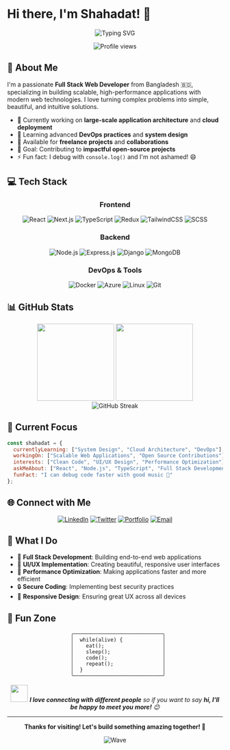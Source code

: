 # Hi there, I'm Shahadat! 👋

<div align="center">
  
  ![Typing SVG](https://readme-typing-svg.herokuapp.com?font=Fira+Code&size=30&duration=3000&pause=1000&color=00D8FF&center=true&vCenter=true&width=500&lines=Full+Stack+Developer;MERN+Stack+Enthusiast;TypeScript+Lover;Problem+Solver)
  
  <img src="https://komarev.com/ghpvc/?username=shahadat-07&label=Profile%20views&color=0e75b6&style=flat" alt="Profile views" />
</div>

## 🚀 About Me

I'm a passionate **Full Stack Web Developer** from Bangladesh 🇧🇩, specializing in building scalable, high-performance applications with modern web technologies. I love turning complex problems into simple, beautiful, and intuitive solutions.

- 🔭 Currently working on **large-scale application architecture** and **cloud deployment**
- 🌱 Learning advanced **DevOps practices** and **system design**
- 💼 Available for **freelance projects** and **collaborations**
- 🎯 Goal: Contributing to **impactful open-source projects**
- ⚡ Fun fact: I debug with `console.log()` and I'm not ashamed! 😄

## 💻 Tech Stack

<div align="center">

### Frontend
![React](https://img.shields.io/badge/React-20232A?style=for-the-badge&logo=react&logoColor=61DAFB)
![Next.js](https://img.shields.io/badge/Next.js-000000?style=for-the-badge&logo=next.js&logoColor=white)
![TypeScript](https://img.shields.io/badge/TypeScript-007ACC?style=for-the-badge&logo=typescript&logoColor=white)
![Redux](https://img.shields.io/badge/Redux-593D88?style=for-the-badge&logo=redux&logoColor=white)
![TailwindCSS](https://img.shields.io/badge/Tailwind_CSS-38B2AC?style=for-the-badge&logo=tailwind-css&logoColor=white)
![SCSS](https://img.shields.io/badge/SCSS-CC6699?style=for-the-badge&logo=sass&logoColor=white)

### Backend
![Node.js](https://img.shields.io/badge/Node.js-43853D?style=for-the-badge&logo=node.js&logoColor=white)
![Express.js](https://img.shields.io/badge/Express.js-404D59?style=for-the-badge&logo=express&logoColor=white)
![Django](https://img.shields.io/badge/Django-092E20?style=for-the-badge&logo=django&logoColor=white)
![MongoDB](https://img.shields.io/badge/MongoDB-4EA94B?style=for-the-badge&logo=mongodb&logoColor=white)

### DevOps & Tools
![Docker](https://img.shields.io/badge/Docker-2496ED?style=for-the-badge&logo=docker&logoColor=white)
![Azure](https://img.shields.io/badge/Microsoft_Azure-0089D0?style=for-the-badge&logo=microsoft-azure&logoColor=white)
![Linux](https://img.shields.io/badge/Linux-FCC624?style=for-the-badge&logo=linux&logoColor=black)
![Git](https://img.shields.io/badge/Git-F05032?style=for-the-badge&logo=git&logoColor=white)

</div>

## 📊 GitHub Stats

<div align="center">
  <img height="180em" src="https://github-readme-stats.vercel.app/api?username=shahadat-07&show_icons=true&theme=tokyonight&include_all_commits=true&count_private=true"/>
  <img height="180em" src="https://github-readme-stats.vercel.app/api/top-langs/?username=shahadat-07&layout=compact&langs_count=8&theme=tokyonight"/>
</div>

<div align="center">
  <img src="https://github-readme-streak-stats.herokuapp.com/?user=shahadat-07&theme=tokyonight" alt="GitHub Streak"/>
</div>

## 🎯 Current Focus

```javascript
const shahadat = {
  currentlyLearning: ["System Design", "Cloud Architecture", "DevOps"],
  workingOn: ["Scalable Web Applications", "Open Source Contributions"],
  interests: ["Clean Code", "UI/UX Design", "Performance Optimization"],
  askMeAbout: ["React", "Node.js", "TypeScript", "Full Stack Development"],
  funFact: "I can debug code faster with good music 🎵"
};
```

## 🌐 Connect with Me

<div align="center">
  
[![LinkedIn](https://img.shields.io/badge/LinkedIn-0077B5?style=for-the-badge&logo=linkedin&logoColor=white)](https://linkedin.com/in/shahadat-hossen-07)
[![Twitter](https://img.shields.io/badge/Twitter-1DA1F2?style=for-the-badge&logo=twitter&logoColor=white)](https://x.com/shahadat_webdev)
[![Portfolio](https://img.shields.io/badge/Portfolio-FF5722?style=for-the-badge&logo=google-chrome&logoColor=white)](#)
[![Email](https://img.shields.io/badge/Email-D14836?style=for-the-badge&logo=gmail&logoColor=white)](mailto:shahadat.hossen.web@gmail.com)

</div>

## 💼 What I Do

- 🔧 **Full Stack Development**: Building end-to-end web applications
- 🎨 **UI/UX Implementation**: Creating beautiful, responsive user interfaces  
- 🚀 **Performance Optimization**: Making applications faster and more efficient
- 🔒 **Secure Coding**: Implementing best security practices
- 📱 **Responsive Design**: Ensuring great UX across all devices

## 🎉 Fun Zone

<div align="center">
  
  ```ascii
    ╭─────────────────────────────╮
    │  while(alive) {             │
    │    eat();                   │
    │    sleep();                 │
    │    code();                  │
    │    repeat();                │
    │  }                          │
    ╰─────────────────────────────╯
  ```
  
  <img src="https://media.giphy.com/media/LnQjpWaON8nhr21vNW/giphy.gif" width="40"> <em><b>I love connecting with different people</b> so if you want to say <b>hi, I'll be happy to meet you more!</b> 😊</em>
  
</div>

---

<div align="center">
  
  **Thanks for visiting! Let's build something amazing together! 🚀**
  
  ![Wave](https://raw.githubusercontent.com/mayhemantt/mayhemantt/Update/svg/Bottom.svg)
  
</div>
